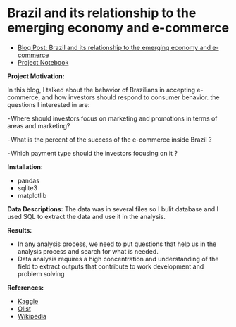 # Brazil and its relationship to the emerging economy and e-commerce

* [Blog Post: Brazil and its relationship to the emerging economy and e-commerce](https://ecommerce123452.blogspot.com/2020/02/brazil-and-its-relationship-to-emerging.html) 
* [Project Notebook](https://github.com/abdulazizatty/Data_Science_Portfolio/blob/master/Project%204%20Data%20Analysis%20Blog/Data%20Analysis%20code.ipynb) 


**Project Motivation:**

In this blog, I talked about the behavior of Brazilians in accepting e-commerce, and how investors should respond to consumer behavior.
the questions I interested in are:

- Where should investors focus on marketing and promotions in terms of areas and marketing?

- What is the percent of the success of the e-commerce inside Brazil ?

- Which payment type should the investors focusing on it ?

**Installation:**

- pandas
- sqlite3
- matplotlib

**Data Descriptions:**
The data was in several files so I bulit database and I used SQL to extract the data and use it in the analysis.

**Results:**
- In any analysis process, we need to put questions that help us in the analysis process and search for what is needed.
- Data analysis requires a high concentration and understanding of the field to extract outputs that contribute to work development and problem solving


**References:**

* [Kaggle](https://www.kaggle.com/olistbr/brazilian-ecommerce#olist_sellers_dataset.csv) 
* [Olist](https://olist.com/) 
* [Wikipedia](https://en.wikipedia.org/wiki/Brazil) 

